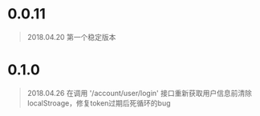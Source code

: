 # 0.0.11 
> 2018.04.20
> 第一个稳定版本

# 0.1.0 
> 2018.04.26
> 在调用 '/account/user/login' 接口重新获取用户信息前清除localStroage，修复token过期后死循环的bug
